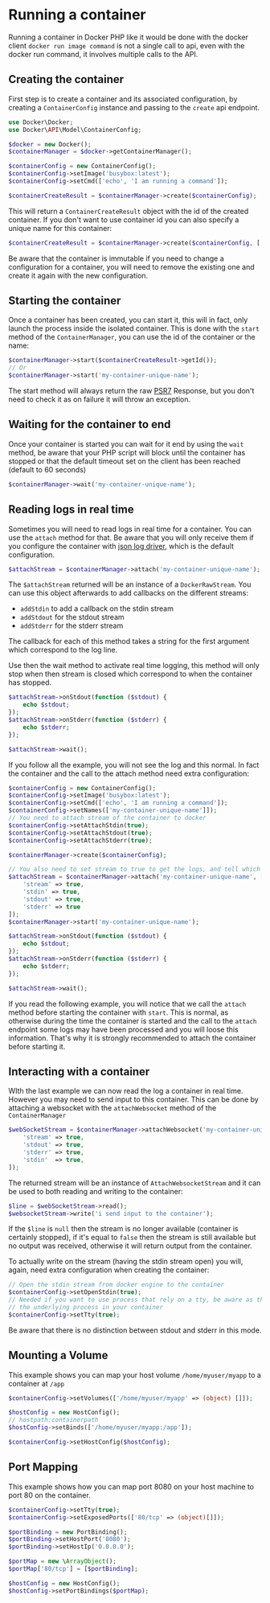 # Running a container

Running a container in Docker PHP like it would be done with the docker client `docker run image command` is not a
single call to api, even with the docker run command, it involves multiple calls to the API.

## Creating the container

First step is to create a container and its associated configuration, by creating a `ContainerConfig` instance and 
passing to the `create` api endpoint.

```php
use Docker\Docker;                   
use Docker\API\Model\ContainerConfig;

$docker = new Docker();
$containerManager = $docker->getContainerManager();

$containerConfig = new ContainerConfig();
$containerConfig->setImage('busybox:latest');
$containerConfig->setCmd(['echo', 'I am running a command']);

$containerCreateResult = $containerManager->create($containerConfig);
```

This will return a `ContainerCreateResult` object with the id of the created container. If you don't want to use 
container id you can also specify a unique name for this container:

```php
$containerCreateResult = $containerManager->create($containerConfig, ['name' => 'my-container-unique-name']);
```

Be aware that the container is immutable if you need to change a configuration for a container, you will need to remove
the existing one and create it again with the new configuration.

## Starting the container

Once a container has been created, you can start it, this will in fact, only launch the process inside the isolated 
container. This is done with the `start` method of the `ContainerManager`, you can use the id of the container or the
name:

```php
$containerManager->start($containerCreateResult->getId());
// Or
$containerManager->start('my-container-unique-name');
```

The start method will always return the raw [PSR7](http://www.php-fig.org/psr/psr-7/) Response, but you don't need 
to check it as on failure it will throw an exception.

## Waiting for the container to end

Once your container is started you can wait for it end by using the `wait` method, be aware that your PHP script will
block until the container has stopped or that the default timeout set on the client has been reached (default to 60 
seconds)

```php
$containerManager->wait('my-container-unique-name');
```

## Reading logs in real time

Sometimes you will need to read logs in real time for a container. You can use the `attach` method for that. 
Be aware that you will only receive them if you configure the container with 
[json log driver](https://docs.docker.com/engine/reference/logging/overview/), which is the default configuration.

```php
$attachStream = $containerManager->attach('my-container-unique-name');
```

The `$attachStream` returned will be an instance of a `DockerRawStream`. You can use this object afterwards to add 
callbacks on the different streams:

 * `addStdin` to add a callback on the stdin stream
 * `addStdout` for the stdout stream
 * `addStderr` for the stderr stream

The callback for each of this method takes a string for the first argument which correspond to the log line. 

Use then the wait method to activate real time logging, this method will only stop when then stream is closed which
correspond to when the container has stopped.

```php
$attachStream->onStdout(function ($stdout) {
    echo $stdout;
});
$attachStream->onStderr(function ($stderr) {
    echo $stderr;
});

$attachStream->wait();
```

If you follow all the example, you will not see the log and this normal. In fact the container and the call to the attach
method need extra configuration:

```php
$containerConfig = new ContainerConfig();
$containerConfig->setImage('busybox:latest');
$containerConfig->setCmd(['echo', 'I am running a command']);
$containerConfig->setNames(['my-container-unique-name']]);
// You need to attach stream of the container to docker
$containerConfig->setAttachStdin(true);
$containerConfig->setAttachStdout(true);
$containerConfig->setAttachStderr(true);

$containerManager->create($containerConfig);

// You also need to set stream to true to get the logs, and tell which stream you want to attach
$attachStream = $containerManager->attach('my-container-unique-name', [
    'stream' => true,
    'stdin' => true,
    'stdout' => true,
    'stderr' => true
]);
$containerManager->start('my-container-unique-name');

$attachStream->onStdout(function ($stdout) {
    echo $stdout;
});
$attachStream->onStderr(function ($stderr) {
    echo $stderr;
});

$attachStream->wait();
```

If you read the following example, you will notice that we call the `attach` method before starting the container with
`start`. This is normal, as otherwise during the time the container is started and the call to the `attach` endpoint
some logs may have been processed and you will loose this information. That's why it is strongly recommended to attach 
the container before starting it.

## Interacting with a container

WIth the last example we can now read the log a container in real time. However you may need to send input to this 
container. This can be done by attaching a websocket with the `attachWebsocket` method of the `ContainerManager`

```php
$webSocketStream = $containerManager->attachWebsocket('my-container-unique-name', [
    'stream' => true,
    'stdout' => true,
    'stderr' => true,
    'stdin'  => true,
]);
```

The returned stream will be an instance of `AttachWebsocketStream` and it can be used to both reading and writing to
the container:

```php
$line = $webSocketStream->read();
$websocketStream->write('i send input to the container');
```

If the `$line` is `null` then the stream is no longer available (container is certainly stopped), if it's equal to 
`false` then the stream is still available but no output was received, otherwise it will return output from the container.

To actually write on the stream (having the stdin stream open) you will, again, need extra configuration when creating
the container:

```php
// Open the stdin stream from docker engine to the container
$containerConfig->setOpenStdin(true);
// Needed if you want to use process that rely on a tty, be aware as there is, in fact, no tty this may cause bug to
// the underlying process in your container
$containerConfig->setTty(true);
```

Be aware that there is no distinction between stdout and stderr in this mode.


## Mounting a Volume

This example shows you can map your host volume `/home/myuser/myapp` to a container at `/app`

```php
$containerConfig->setVolumes(['/home/myuser/myapp' => (object) []]);

$hostConfig = new HostConfig();
// hostpath:containerpath
$hostConfig->setBinds(['/home/myuser/myapp:/app']);

$containerConfig->setHostConfig($hostConfig);
```

## Port Mapping

This example shows how you can map port 8080 on your host machine to port 80 on the container.

```php
$containerConfig->setTty(true);
$containerConfig->setExposedPorts(['80/tcp' => (object)[]]);

$portBinding = new PortBinding();
$portBinding->setHostPort('8080');
$portBinding->setHostIp('0.0.0.0');

$portMap = new \ArrayObject();
$portMap['80/tcp'] = [$portBinding];

$hostConfig = new HostConfig();
$hostConfig->setPortBindings($portMap);
```
